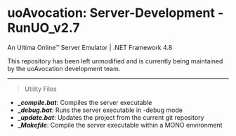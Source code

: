 uoAvocation: Server-Development - RunUO_v2.7 
==========================================================
An Ultima Online™ Server Emulator  |  .NET Framework 4.8

This repository has been left unmodified and is currently being maintained by the uoAvocation development team.
***

> Utility Files

* **__compile.bat_**: Compiles the server executable
* **__debug.bat_**: Runs the server executable in -debug mode
* **__update.bat_**: Updates the project from the current git repository
* **__Makefile_**: Compile the server executable within a MONO environment
